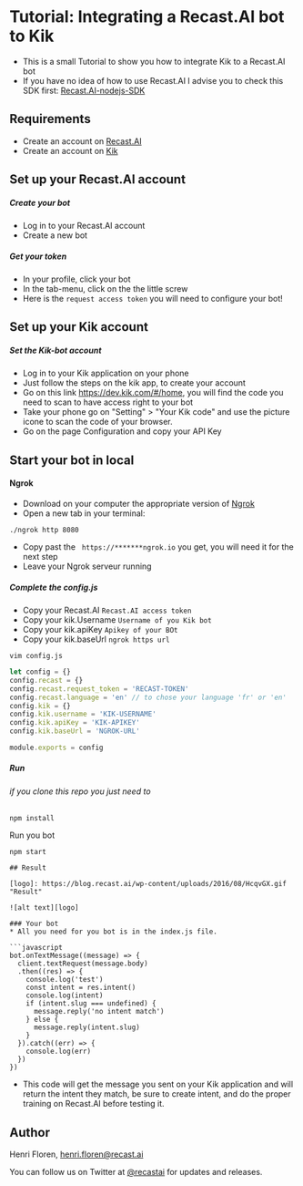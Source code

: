 # Tutorial: Integrating a Recast.AI bot to Kik

* This is a small Tutorial to show you how to integrate Kik to a Recast.AI bot
* If you have no idea of how to use Recast.AI I advise you to check this SDK first:  [Recast.AI-nodejs-SDK](https://github.com/RecastAI/SDK-NodeJs)

## Requirements
* Create an account on [Recast.AI](https://recast.ai/signup)
* Create an account on [Kik](https://kik.com/)

## Set up your Recast.AI account

##### Create your bot

* Log in to your Recast.AI account
* Create a new bot

##### Get your token

* In your profile, click your bot
* In the tab-menu, click on the the little screw
* Here is the `request access token` you will need to configure your bot!

## Set up your Kik account

##### Set the Kik-bot account

* Log in to your Kik application on your phone
* Just follow the steps on the kik app, to create your account
* Go on this link https://dev.kik.com/#/home, you will find the code you need to scan to have access right to your bot
* Take your phone go on "Setting" > "Your Kik code" and use the picture icone to scan the code of your browser.
* Go on the page Configuration and copy your API Key

## Start your bot in local

#### Ngrok

* Download on your computer the appropriate version of [Ngrok](https://ngrok.com/download)
* Open a new tab in your terminal:
```
./ngrok http 8080
```
* Copy past the ``` https://*******ngrok.io``` you get, you will need it for the next step
* Leave your Ngrok serveur running

##### Complete the config.js

* Copy your Recast.AI `Recast.AI access token`
* Copy your kik.Username `Username of you Kik bot`
* Copy your kik.apiKey `Apikey of your BOt`
* Copy your kik.baseUrl  `ngrok https url`

```vim config.js```
```javascript
let config = {}
config.recast = {}
config.recast.request_token = 'RECAST-TOKEN'
config.recast.language = 'en' // to chose your language 'fr' or 'en'
config.kik = {}
config.kik.username = 'KIK-USERNAME'
config.kik.apiKey = 'KIK-APIKEY'
config.kik.baseUrl = 'NGROK-URL'

module.exports = config
```
##### Run

###### if you clone this repo you just need to
```
npm install
```
Run you bot
```
npm start

## Result

[logo]: https://blog.recast.ai/wp-content/uploads/2016/08/HcqvGX.gif "Result"

![alt text][logo]

### Your bot
* All you need for you bot is in the index.js file.

```javascript
bot.onTextMessage((message) => {
  client.textRequest(message.body)
  .then((res) => {
    console.log('test')
    const intent = res.intent()
    console.log(intent)
    if (intent.slug === undefined) {
      message.reply('no intent match')
    } else {
      message.reply(intent.slug)
    }
  }).catch((err) => {
    console.log(err)
  })
})
```
* This code will get the message you sent on your Kik application and will return the intent they match, be sure to create intent, and do the proper training on Recast.AI before testing it.

## Author

Henri Floren, henri.floren@recast.ai

You can follow us on Twitter at [@recastai](https://twitter.com/recastai) for updates and releases.
